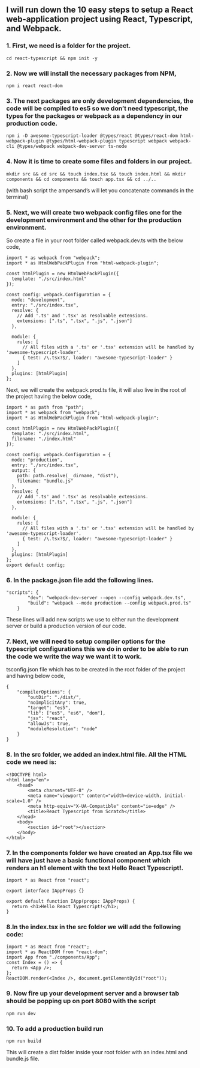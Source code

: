 ## I will run down the 10 easy steps to setup a React web-application project using React, Typescript, and Webpack. ##

### 1. First, we need is a folder for the project. 

```mkdir react-typescript
cd react-typescript && npm init -y
```

### 2. Now we will install the necessary packages from NPM,

```
npm i react react-dom
```

### 3. The next packages are only development dependencies, the code will be compiled to es5 so we don’t need typescript, the types for the packages or webpack as a dependency in our production code.

```
npm i -D awesome-typescript-loader @types/react @types/react-dom html-webpack-plugin @types/html-webpack-plugin typescript webpack webpack-cli @types/webpack webpack-dev-server ts-node
```

### 4. Now it is time to create some files and folders in our project.

```
mkdir src && cd src && touch index.tsx && touch index.html && mkdir components && cd components && touch app.tsx && cd ../..
```
(with bash script the ampersand’s will let you concatenate commands in the terminal)

### 5. Next, we will create two webpack config files one for the development environment and the other for the production environment.

So create a file in your root folder called webpack.dev.ts with the below code,

```
import * as webpack from "webpack";
import * as HtmlWebPackPlugin from "html-webpack-plugin";

const htmlPlugin = new HtmlWebPackPlugin({
  template: "./src/index.html"
});

const config: webpack.Configuration = {
  mode: "development",
  entry: "./src/index.tsx",
  resolve: {
    // Add '.ts' and '.tsx' as resolvable extensions.
    extensions: [".ts", ".tsx", ".js", ".json"]
  },

  module: {
    rules: [
      // All files with a '.ts' or '.tsx' extension will be handled by 'awesome-typescript-loader'.
      { test: /\.tsx?$/, loader: "awesome-typescript-loader" }
    ]
  },
  plugins: [htmlPlugin]
};
```

Next, we will create the webpack.prod.ts file, it will also live in the root of the project having the below code,

```
import * as path from "path";
import * as webpack from "webpack";
import * as HtmlWebPackPlugin from "html-webpack-plugin";

const htmlPlugin = new HtmlWebPackPlugin({
  template: "./src/index.html",
  filename: "./index.html"
});

const config: webpack.Configuration = {
  mode: "production",
  entry: "./src/index.tsx",
  output: {
    path: path.resolve(__dirname, "dist"),
    filename: "bundle.js"
  },
  resolve: {
    // Add '.ts' and '.tsx' as resolvable extensions.
    extensions: [".ts", ".tsx", ".js", ".json"]
  },

  module: {
    rules: [
      // All files with a '.ts' or '.tsx' extension will be handled by 'awesome-typescript-loader'.
      { test: /\.tsx?$/, loader: "awesome-typescript-loader" }
    ]
  },
  plugins: [htmlPlugin]
};
export default config;
```

### 6. In the package.json file add the following lines.

```
"scripts": {
		"dev": "webpack-dev-server --open --config webpack.dev.ts",
		"build": "webpack --mode production --config webpack.prod.ts"
	}
```	
  
These lines will add new scripts we use to either run the development server or build a production version of our code.

### 7. Next, we will need to setup compiler options for the typescript configurations this we do in order to be able to run the code we write the way we want it to work.

tsconfig.json file which has to be created in the root folder of the project and having below code,

```
{
	"compilerOptions": {
		"outDir": "./dist/",
		"noImplicitAny": true,
		"target": "es5",
		"lib": ["es5", "es6", "dom"],
		"jsx": "react",
		"allowJs": true,
		"moduleResolution": "node"
	}
}
```

### 8. In the src folder, we added an index.html file. All the HTML code we need is:

```
<!DOCTYPE html>
<html lang="en">
	<head>
		<meta charset="UTF-8" />
		<meta name="viewport" content="width=device-width, initial-scale=1.0" />
		<meta http-equiv="X-UA-Compatible" content="ie=edge" />
		<title>React Typescript from Scratch</title>
	</head>
	<body>
		<section id="root"></section>
	</body>
</html>
```

### 7. In the components folder we have created an App.tsx file we will have just have a basic functional component which renders an h1 element with the text Hello React Typescript!.

```
import * as React from "react";

export interface IAppProps {}

export default function IApp(props: IAppProps) {
  return <h1>Hello React Typescript!</h1>;
}
```

### 8.In the index.tsx in the src folder we will add the following code:

```
import * as React from "react";
import * as ReactDOM from "react-dom";
import App from "./components/App";
const Index = () => {
  return <App />;
};
ReactDOM.render(<Index />, document.getElementById("root"));
```

### 9. Now fire up your development server and a browser tab should be popping up on port 8080 with the script
```
npm run dev
```

### 10. To add a production build run

```
npm run build
```

This will create a dist folder inside your root folder with an index.html and bundle.js file.

